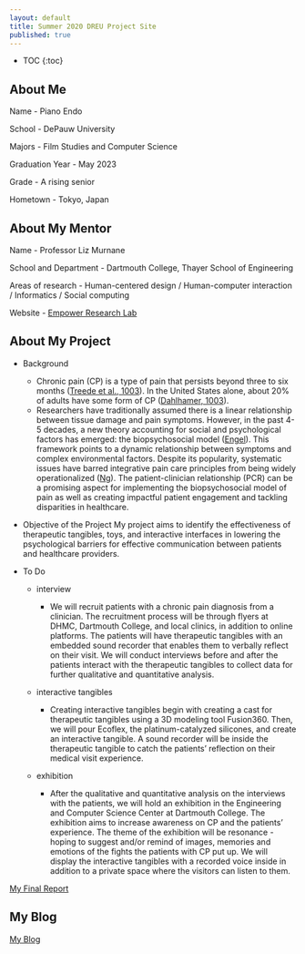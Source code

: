 ```yaml
---
layout: default
title: Summer 2020 DREU Project Site
published: true
---
```


* TOC
{:toc}

## About Me


Name - Piano Endo  

School - DePauw University

Majors - Film Studies and Computer Science

Graduation Year - May 2023

Grade - A rising senior

Hometown - Tokyo, Japan

## About My Mentor

Name - Professor Liz Murnane

School and Department - Dartmouth College, Thayer School of Engineering

Areas of research - Human-centered design / Human-computer interaction / Informatics / Social computing 

Website - [Empower Research Lab](https://empower-lab.emurnane.host.dartmouth.edu/)

## About My Project

- Background
	- Chronic pain (CP) is a type of pain that persists beyond three to six months ([Treede et al., 1003](https://oce-ovid-com.dartmouth.idm.oclc.org/article/00006396-201506000-00006/HTML)). In the United States alone, about 20% of adults have some form of CP ([Dahlhamer, 1003](https://www.proquest.com/docview/2113734137/fulltextPDF/FCC61C1121774C72PQ/1?accountid=10422)). 
    - Researchers have traditionally assumed there is a linear relationship between tissue damage and pain symptoms. However, in the past 4-5 decades, a new theory accounting for social and psychological factors has emerged: the biopsychosocial model ([Engel](https://www.proquest.com/docview/1041810547?accountid=10422)). This framework points to a dynamic relationship between symptoms and complex environmental factors. Despite its popularity, systematic issues have barred integrative pain care principles from being widely operationalized ([Ng](https://oce-ovid-com.dartmouth.idm.oclc.org/article/00006396-202108000-00002/HTML)). The patient-clinician relationship (PCR) can be a promising aspect for implementing the biopsychosocial model of pain as well as creating impactful patient engagement and tackling disparities in healthcare.

- Objective of the Project
	My project aims to identify the effectiveness of therapeutic tangibles, toys, and interactive interfaces in lowering the psychological barriers for effective communication between patients and healthcare providers. 
    
- To Do
	- interview
    	- We will recruit patients with a chronic pain diagnosis from a clinician. The recruitment process will be through flyers at DHMC, Dartmouth College, and local clinics, in addition to online platforms. The patients will have therapeutic tangibles with an embedded sound recorder that enables them to verbally reflect on their visit. We will conduct interviews before and after the patients interact with the therapeutic tangibles to collect data for further qualitative and quantitative analysis.
   	- interactive tangibles
    	- Creating interactive tangibles begin with creating a cast for therapeutic tangibles using a 3D modeling tool Fusion360. Then, we will pour Ecoflex, the platinum-catalyzed silicones, and create an interactive tangible. A sound recorder will be inside the therapeutic tangible to catch the patients’ reflection on their medical visit experience. 
       
    - exhibition
    	- After the qualitative and quantitative analysis on the interviews with the patients, we will hold an exhibition in the Engineering and Computer Science Center at Dartmouth College. The exhibition aims to increase awareness on CP and the patients’ experience. The theme of the exhibition will be resonance - hoping to suggest and/or remind of images, memories and emotions of the fights the patients with CP put up. We will display the interactive tangibles with a recorded voice inside in addition to a private space where the visitors can listen to them.

[My Final Report](files/finalreport.pdf)

## My Blog

[My Blog](blog.html)

